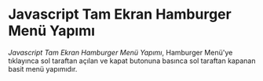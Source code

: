 # Javascript Tam Ekran Hamburger Menü Yapımı

*Javascript Tam Ekran Hamburger Menü Yapımı*, Hamburger Menü'ye tıklayınca sol taraftan açılan ve kapat butonuna basınca sol taraftan kapanan basit menü yapımıdır.
